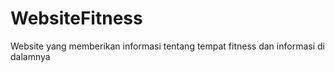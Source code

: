 # WebsiteFitness
 Website yang memberikan informasi tentang tempat fitness dan informasi di dalamnya
